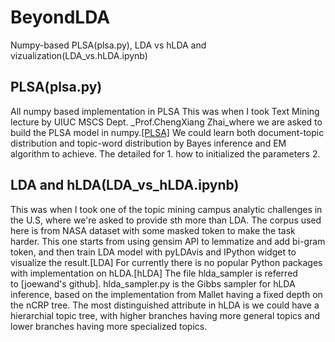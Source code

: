 # BeyondLDA
Numpy-based PLSA(plsa.py), LDA vs hLDA and vizualization(LDA_vs.hLDA.ipynb)

## PLSA(plsa.py)
All numpy based implementation in PLSA
This was when I took Text Mining lecture by UIUC MSCS Dept. _Prof.ChengXiang Zhai_where we are asked to build the PLSA model in numpy.[[PLSA]](https://arxiv.org/pdf/1301.6705.pdf)
We could learn both document-topic distribution and topic-word distribution by Bayes inference and EM algorithm to achieve. The detailed for 1. how to initialized the parameters 2.

## LDA and hLDA(LDA_vs_hLDA.ipynb)
This was when I took one of the topic mining campus analytic challenges in the U.S, where we're asked to provide sth more than LDA. The corpus used here is from NASA dataset with some masked token to make the task harder. This one starts from using gensim API to lemmatize and add bi-gram token, and then train LDA model with pyLDAvis and IPython widget to visualize the result.[LDA] For currently there is no popular Python packages with implementation on hLDA.[hLDA] The file hlda_sampler is referred to [joewand's github]. hlda_sampler.py is the Gibbs sampler for hLDA inference, based on the implementation from Mallet having a fixed depth on the nCRP tree. The most distinguished attribute in hLDA is we could have a hierarchial topic tree, with higher branches having more general topics and lower branches having more specialized topics.

